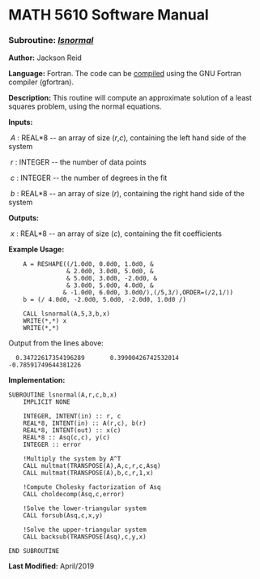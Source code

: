 # MATH 5610 Software Manual

### Subroutine: [_lsnormal_](../lsnormal.f90)

**Author:** Jackson Reid

**Language:** Fortran. The code can be [compiled](compilation.md) using the GNU Fortran compiler (gfortran).

**Description:** This routine will compute an approximate solution of a least squares problem, using the normal equations.

**Inputs:** 

​        _A_ : REAL*8 -- an array of size (_r_,_c_), containing the left hand side of the system

​	_r_ : INTEGER -- the number of data points

​	_c_ : INTEGER -- the number of degrees in the fit

​        _b_ : REAL*8 -- an array of size (_r_), containing the right hand side of the system

**Outputs:** 

​        _x_ : REAL*8 -- an array of size (_c_), containing the fit coefficients

**Example Usage:** 

```
    A = RESHAPE((/1.0d0, 0.0d0, 1.0d0, &
                & 2.0d0, 3.0d0, 5.0d0, &
                & 5.0d0, 3.0d0, -2.0d0, &
                & 3.0d0, 5.0d0, 4.0d0, &
               & -1.0d0, 6.0d0, 3.0d0/),(/5,3/),ORDER=(/2,1/))
    b = (/ 4.0d0, -2.0d0, 5.0d0, -2.0d0, 1.0d0 /)
    
    CALL lsnormal(A,5,3,b,x)
    WRITE(*,*) x
    WRITE(*,*)
```
Output from the lines above:
```
  0.34722617354196289       0.39900426742532014      -0.78591749644381226 
```
**Implementation:**

```
SUBROUTINE lsnormal(A,r,c,b,x)
    IMPLICIT NONE

    INTEGER, INTENT(in) :: r, c
    REAL*8, INTENT(in) :: A(r,c), b(r)
    REAL*8, INTENT(out) :: x(c)
    REAL*8 :: Asq(c,c), y(c)
    INTEGER :: error

    !Multiply the system by A^T
    CALL multmat(TRANSPOSE(A),A,c,r,c,Asq)
    CALL multmat(TRANSPOSE(A),b,c,r,1,x)

    !Compute Cholesky factorization of Asq
    CALL choldecomp(Asq,c,error)

    !Solve the lower-triangular system
    CALL forsub(Asq,c,x,y)

    !Solve the upper-triangular system
    CALL backsub(TRANSPOSE(Asq),c,y,x)

END SUBROUTINE
```



**Last Modified:** April/2019

